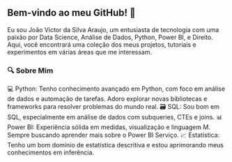 
## Bem-vindo ao meu GitHub! 👋

Eu sou João Victor da Silva Araujo, um entusiasta de tecnologia com uma paixão por Data Science, Análise de Dados, Python, Power BI, e Direito. Aqui, você encontrará uma coleção dos meus projetos, tutoriais e experimentos em várias áreas que me interessam.

### 🔍 Sobre Mim
💻 Python: Tenho conhecimento avançado em Python, com foco em análise de dados e automação de tarefas. Adoro explorar novas bibliotecas e frameworks para resolver problemas do mundo real.
🗃️ SQL: Sou bom em SQL, especialmente em análise de dados com subqueries, CTEs e joins.
📊 Power BI: Experiência sólida em medidas, visualização e linguagem M. Sempre buscando aprender mais sobre o Power BI Serviço.
📈 Estatística: Tenho um bom domínio de estatística descritiva e estou aprimorando meus conhecimentos em inferência.

